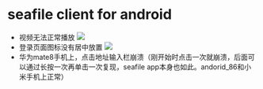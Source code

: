 # seafile client for android
- 视频无法正常播放
![](../../picture/seafile_clientvideo)
- 登录页面图标没有居中放置
![](../../picture/seafile_clientmiddle)
- 华为mate8手机上，点击地址输入栏崩溃（刚开始时点击一次就崩溃，后面可以通过长按一次再单击一次复现，seafile app本身也如此。andorid_86和小米手机上正常）
